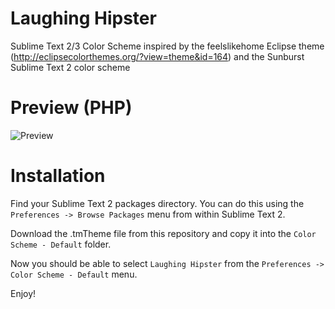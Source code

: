 Laughing Hipster
================

Sublime Text 2/3 Color Scheme inspired by the feelslikehome Eclipse theme (http://eclipsecolorthemes.org/?view=theme&id=164) and the Sunburst Sublime Text 2 color scheme

Preview (PHP)
============

![Preview](https://raw.github.com/rossobrien/laughing-hipster/master/theme.png)

Installation
============

Find your Sublime Text 2 packages directory. You can do this using the `Preferences -> Browse Packages` menu from within Sublime Text 2.

Download the .tmTheme file from this repository and copy it into the `Color Scheme - Default` folder.

Now you should be able to select `Laughing Hipster` from the `Preferences -> Color Scheme - Default` menu.

Enjoy!
